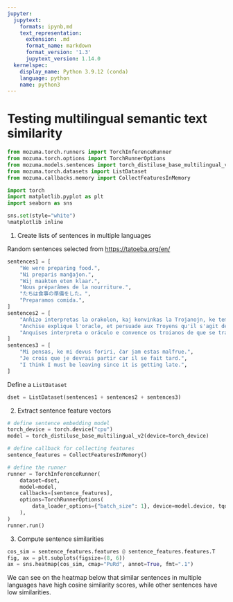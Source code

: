 ```yaml
---
jupyter:
  jupytext:
    formats: ipynb,md
    text_representation:
      extension: .md
      format_name: markdown
      format_version: '1.3'
      jupytext_version: 1.14.0
  kernelspec:
    display_name: Python 3.9.12 (conda)
    language: python
    name: python3
---
```


# Testing multilingual semantic text similarity

```python
from mozuma.torch.runners import TorchInferenceRunner
from mozuma.torch.options import TorchRunnerOptions
from mozuma.models.sentences import torch_distiluse_base_multilingual_v2
from mozuma.torch.datasets import ListDataset
from mozuma.callbacks.memory import CollectFeaturesInMemory

import torch
import matplotlib.pyplot as plt
import seaborn as sns

sns.set(style="white")
%matplotlib inline
```

1. Create lists of sentences in multiple languages

Random sentences selected from https://tatoeba.org/en/

```python
sentences1 = [
    "We were preparing food.",
    "Ni preparis manĝaĵon.",
    "Wij maakten eten klaar.",
    "Nous préparâmes de la nourriture.",
    "たちは食事の準備をした。",
    "Preparamos comida.",
]
sentences2 = [
    "Anĥizo interpretas la orakolon, kaj konvinkas la Trojanojn, ke temas pri la insulo Kreto, el kiu eliris unu el la unuatempaj fondintoj de Trojo.",
    "Anchise explique l'oracle, et persuade aux Troyens qu'il s'agit de l'île de Crète, d'où est sorti un des anciens fondateurs de Troie.",
    "Anquises interpreta o oráculo e convence os troianos de que se trata da ilha de Creta, da qual saiu um dos antigos fundadores de Troia.",
]
sentences3 = [
    "Mi pensas, ke mi devus foriri, ĉar jam estas malfrue.",
    "Je crois que je devrais partir car il se fait tard.",
    "I think I must be leaving since it is getting late.",
]
```

Define a `ListDataset`

```python
dset = ListDataset(sentences1 + sentences2 + sentences3)
```

2. Extract sentence feature vectors

```python
# define sentence embedding model
torch_device = torch.device("cpu")
model = torch_distiluse_base_multilingual_v2(device=torch_device)

# define callback for collecting features
sentence_features = CollectFeaturesInMemory()

# define the runner
runner = TorchInferenceRunner(
    dataset=dset,
    model=model,
    callbacks=[sentence_features],
    options=TorchRunnerOptions(
        data_loader_options={"batch_size": 1}, device=model.device, tqdm_enabled=True
    ),
)
runner.run()
```

3. Compute sentence similarities

```python
cos_sim = sentence_features.features @ sentence_features.features.T
fig, ax = plt.subplots(figsize=(8, 6))
ax = sns.heatmap(cos_sim, cmap="PuRd", annot=True, fmt=".1")
```

We can see on the heatmap below that similar sentences in multiple languages have high cosine similarity scores, while other sentences have low similarities.
